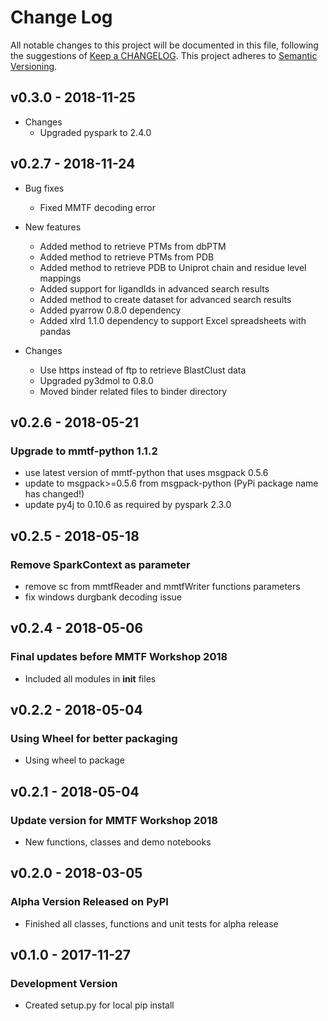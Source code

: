 # Change Log
All notable changes to this project will be documented in this file, following the suggestions of [Keep a CHANGELOG](http://keepachangelog.com/). This project adheres to [Semantic Versioning](http://semver.org/).

## v0.3.0 - 2018-11-25
- Changes
  - Upgraded pyspark to 2.4.0
  

## v0.2.7 - 2018-11-24
- Bug fixes
  - Fixed MMTF decoding error


- New features
  - Added method to retrieve PTMs from dbPTM
  - Added method to retrieve PTMs from PDB
  - Added method to retrieve PDB to Uniprot chain and residue level mappings
  - Added support for ligandIds in advanced search results
  - Added method to create dataset for advanced search results
  - Added pyarrow 0.8.0 dependency
  - Added xlrd 1.1.0 dependency to support Excel spreadsheets with pandas
  
  
- Changes
  - Use https instead of ftp to retrieve BlastClust data
  - Upgraded py3dmol to 0.8.0
  - Moved binder related files to binder directory
  
  
  
## v0.2.6 - 2018-05-21
### Upgrade to mmtf-python 1.1.2 
- use latest version of mmtf-python that uses msgpack 0.5.6
- update to msgpack>=0.5.6 from msgpack-python (PyPi package name has changed!)
- update py4j to 0.10.6 as required by pyspark 2.3.0
 
## v0.2.5 - 2018-05-18
### Remove SparkContext as parameter
- remove sc from mmtfReader and mmtfWriter functions parameters
- fix windows durgbank decoding issue

## v0.2.4 - 2018-05-06
### Final updates before MMTF Workshop 2018
- Included all modules in __init__ files

## v0.2.2 - 2018-05-04
### Using Wheel for better packaging
- Using wheel to package

## v0.2.1 - 2018-05-04
### Update version for MMTF Workshop 2018
- New functions, classes and demo notebooks

## v0.2.0 - 2018-03-05
### Alpha Version Released on PyPI
- Finished all classes, functions and unit tests for alpha release

## v0.1.0 - 2017-11-27
### Development Version
- Created setup.py for local pip install
